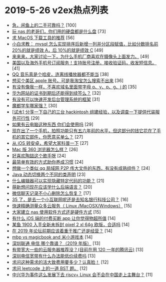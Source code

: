 # 2019-5-26 v2ex热点列表

+ [急，闲鱼上的二手可靠吗？](https://www.v2ex.com/t/567716#reply100) [100]
+ [玩 nas 的老哥们，你们用的硬盘都是什么盘](https://www.v2ex.com/t/567760#reply73) [73]
+ [求 MacOS 下载工具的推荐](https://www.v2ex.com/t/567724#reply56) [56]
+ [小白求教： mysql 怎么实现排序后新增一列并分区段赋值，比如分数排名前 20%的就是绩效 A，后 10%的就是绩效 C](https://www.v2ex.com/t/567720#reply49) [49]
+ [来来来，大家讨论一下，为什么手机厂商喜欢在摄像头上面发力。](https://www.v2ex.com/t/567771#reply49) [49]
+ [美国以及海外手机号订阅服务！支持账号注册，接收验证码，收发短信息。](https://www.v2ex.com/t/567790#reply41) [41]
+ [QQ 音乐真是个哈皮，连离线播放器都不能当](https://www.v2ex.com/t/567786#reply38) [38]
+ [想买个美区 apple 账号。可是我淘宝怎么搜索不出来](https://www.v2ex.com/t/567730#reply36) [36]
+ [有没有像我一样，不喜欢域名里面带字母 q、y、p、g、j 的](https://www.v2ex.com/t/567812#reply35) [35]
+ [华为网站的证书到期后还能得到续签么？](https://www.v2ex.com/t/567712#reply32) [32]
+ [有没有可以快速开发后台管理系统的框架](https://www.v2ex.com/t/567713#reply31) [31]
+ [魔都学车哪家强？](https://www.v2ex.com/t/567732#reply30) [30]
+ [[试水] 分享一下自己的三台 hackintosh 组建经验，以及调查一下提供代装服务可行性](https://www.v2ex.com/t/567817#reply29) [29]
+ [如果有云电脑这种东西 你们会使用吗](https://www.v2ex.com/t/567774#reply29) [29]
+ [现在出了一个手机，拍照功能只有五六年前的水平，但这部分的钱它花在了手机的其它部件，你愿意买单么？](https://www.v2ex.com/t/567809#reply27) [27]
+ [从 iOS 转安卓，希望大家科普一下](https://www.v2ex.com/t/567733#reply27) [27]
+ [Mac 版 360 浏览器怎么样？](https://www.v2ex.com/t/567740#reply26) [26]
+ [好喜欢陶喆这个歌手呀](https://www.v2ex.com/t/567830#reply24) [24]
+ [最简单有效的方式助你养成习惯](https://www.v2ex.com/t/567717#reply24) [24]
+ [想做一个类似 qq 局域网 P2P 传大文件的东西，有没有成熟组件？](https://www.v2ex.com/t/567770#reply24) [24]
+ [Java 动态切换两个不同的类声明](https://www.v2ex.com/t/567748#reply23) [23]
+ [什么编辑器可以实现隐藏特定代码的功能？](https://www.v2ex.com/t/567803#reply21) [21]
+ [萌新想问现在应该学什么后端语言？](https://www.v2ex.com/t/567835#reply20) [20]
+ [微信聊天记录不小心删除怎么恢复？](https://www.v2ex.com/t/567759#reply17) [17]
+ [35 了，是去一个小互联网呢还是去知名银行科技公司？](https://www.v2ex.com/t/567810#reply16) [16]
+ [快速精确测量众多云服务（ Linux /MacOSX/Windows）](https://www.v2ex.com/t/567735#reply15) [15]
+ [大家建立 nas 使用软件方式还是硬件方式](https://www.v2ex.com/t/567763#reply15) [15]
+ [有什么 iOS 端的付费买断 app 让你觉得物超所值](https://www.v2ex.com/t/567849#reply14) [14]
+ [某鱼 1900 入手全新未拆封 pixel 2 xl 64g 欧版，合适吗](https://www.v2ex.com/t/567725#reply14) [14]
+ [在 2019 年论坛前期应该着重于推广还是经营？](https://www.v2ex.com/t/567756#reply14) [14]
+ [mbp vs magicbook and 米小游戏本](https://www.v2ex.com/t/567778#reply14) [14]
+ [深圳联通 电信 哪个靠谱？（2019 年版）](https://www.v2ex.com/t/567827#reply13) [13]
+ [有带宽大一些的云服务器推荐没？(目前在用 120 一年的腾讯云)](https://www.v2ex.com/t/567753#reply13) [13]
+ [深圳电信宽带有什么办法能低价续费吗](https://www.v2ex.com/t/567758#reply13) [13]
+ [求问这种需求的活大致费用要多少？认真脸！](https://www.v2ex.com/t/567822#reply12) [12]
+ [求问 leetcode 上的一道 BST 题。](https://www.v2ex.com/t/567797#reply12) [12]
+ [中兴华为事件这么发展下去 riscv+ Linux 会不会在中国走上主舞台？](https://www.v2ex.com/t/567856#reply11) [11]
